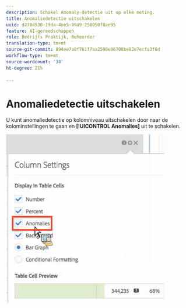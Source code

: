 ```yaml
---
description: Schakel Anomaly-detectie uit op elke meting.
title: Anomaliedetectie uitschakelen
uuid: d270d530-19da-4ee5-99a9-258050f8ae95
feature: AI-gereedschappen
role: Bedrijfs Praktijk, Beheerder
translation-type: tm+mt
source-git-commit: 894ee7a8f761f7aa2590e06708be82e7ecfa3f6d
workflow-type: tm+mt
source-wordcount: '38'
ht-degree: 21%

---
```



# Anomaliedetectie uitschakelen

U kunt anomaliedetectie op kolomniveau uitschakelen door naar de kolominstellingen te gaan en **[!UICONTROL Anomalies]** uit te schakelen.

![](assets/turnoff_anomalies.png)

